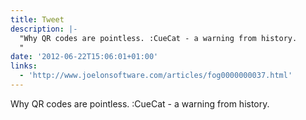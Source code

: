 ```yaml
---
title: Tweet
description: |-
  "Why QR codes are pointless. :CueCat - a warning from history.
  "
date: '2012-06-22T15:06:01+01:00'
links:
  - 'http://www.joelonsoftware.com/articles/fog0000000037.html'
---
```

Why QR codes are pointless. :CueCat - a warning from history.
